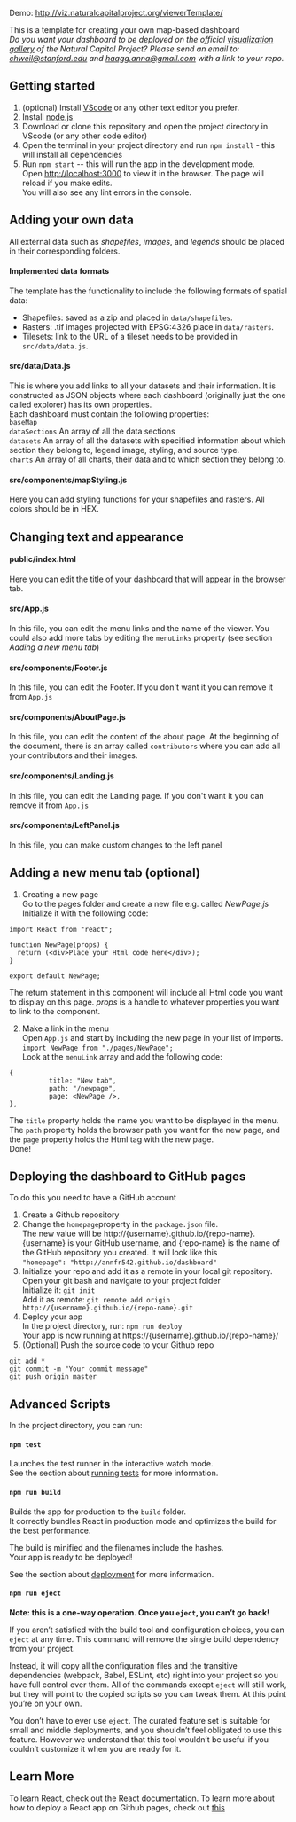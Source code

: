 Demo: http://viz.naturalcapitalproject.org/viewerTemplate/



This is a template for creating your own map-based dashboard <br/>
*Do you want your dashboard to be deployed on the official [visualization gallery](http://viz.naturalcapitalproject.org/) of the Natural Capital Project? Please send an email to: chweil@stanford.edu and haagg.anna@gmail.com with a link to your repo.*

## Getting started
1. (optional) Install [VScode](https://code.visualstudio.com/download) or any other text editor you prefer.
2. Install [node.js](https://nodejs.org/en/download/)
3. Download or clone this repository and open the project directory in VScode (or any other code editor) 
4. Open the terminal in your project directory and run `npm install` - this will install all dependencies
5. Run `npm start` -- this will run the app in the development mode.<br />
Open [http://localhost:3000](http://localhost:3000) to view it in the browser.
The page will reload if you make edits.<br />
You will also see any lint errors in the console.

## Adding your own data
All external data such as *shapefiles*, *images*, and *legends* should be placed in their corresponding folders.

#### Implemented data formats
The template has the functionality to include the following formats of spatial data: <br/>
- Shapefiles:  saved as a zip and placed in `data/shapefiles`.
- Rasters: .tif images projected with EPSG:4326 place in `data/rasters`.
- Tilesets: link to the URL of a tileset needs to be provided in `src/data/data.js`. 

#### src/data/Data.js
This is where you add links to all your datasets and their information. It is constructed as JSON objects where each dashboard (originally just the one called explorer) has its own properties. <br/>
Each dashboard must contain the following properties: <br/>
`baseMap` <br/>
`dataSections` An array of all the data sections <br/>
`datasets` An array of all the datasets with specified information about which section they belong to, legend image, styling, and source type. <br/>
`charts` An array of all charts, their data and to which section they belong to. 

#### src/components/mapStyling.js
Here you can add styling functions for your shapefiles and rasters. All colors should be in HEX.

## Changing text and appearance 

#### public/index.html 
Here you can edit the title of your dashboard that will appear in the browser tab.

#### src/App.js
In this file, you can edit the menu links and the name of the viewer. You could also add more tabs by editing the `menuLinks` property (see section *Adding a new menu tab*)

#### src/components/Footer.js
In this file, you can edit the Footer. If you don't want it you can remove it from `App.js`

#### src/components/AboutPage.js
In this file, you can edit the content of the about page. At the beginning of the document, there is an array called `contributors` where you can add all your contributors and their images. 

#### src/components/Landing.js
In this file, you can edit the Landing page. If you don't want it you can remove it from `App.js`

#### src/components/LeftPanel.js
In this file, you can make custom changes to the left panel 

## Adding a new menu tab (optional)
1. Creating a new page <br/>
Go to the pages folder and create a new file e.g. called *NewPage.js* Initialize it with the following code: 
```
import React from "react";

function NewPage(props) {
  return (<div>Place your Html code here</div>);
}

export default NewPage;
```
The return statement in this component will include all Html code you want to display on this page. *props* is a handle to whatever properties you want to link to the component.

2. Make a link in the menu <br/>
Open `App.js` and start by including the new page in your list of imports. <br/>
`import NewPage from "./pages/NewPage";` <br/>
Look at the `menuLink` array and add the following code: 
```
{
          title: "New tab",
          path: "/newpage",
          page: <NewPage />,
},
```
The `title` property holds the name you want to be displayed in the menu. The `path` property holds the browser path you want for the new page, and the `page` property holds the Html tag with the new page. <br/> 
Done!



## Deploying the dashboard to GitHub pages
To do this you need to have a GitHub account
1. Create a Github repository
2. Change the `homepage`property in the `package.json` file. <br />
The new value will be http://{username}.github.io/{repo-name}. {username} is your GitHub username, and {repo-name} is the name of the GitHub repository you created. It will look like this <br />
`"homepage": "http://annfr542.github.io/dashboard"`
3. Initialize your repo and add it as a remote in your local git repository. <br/>
Open your git bash and navigate to your project folder<br/>
Initialize it: `git init`<br/>
Add it as remote: `git remote add origin http://{username}.github.io/{repo-name}.git`
4. Deploy your app <br>
In the project directory, run: `npm run deploy` <br/>
Your app is now running at https://{username}.github.io/{repo-name}/
5. (Optional) Push the source code to your Github repo <br />
```
git add *
git commit -m "Your commit message"
git push origin master
```

## Advanced Scripts

In the project directory, you can run:

#### `npm test`

Launches the test runner in the interactive watch mode.<br />
See the section about [running tests](https://facebook.github.io/create-react-app/docs/running-tests) for more information.

#### `npm run build`

Builds the app for production to the `build` folder.<br />
It correctly bundles React in production mode and optimizes the build for the best performance.

The build is minified and the filenames include the hashes.<br />
Your app is ready to be deployed!

See the section about [deployment](https://facebook.github.io/create-react-app/docs/deployment) for more information.

#### `npm run eject`

**Note: this is a one-way operation. Once you `eject`, you can’t go back!**

If you aren’t satisfied with the build tool and configuration choices, you can `eject` at any time. This command will remove the single build dependency from your project.

Instead, it will copy all the configuration files and the transitive dependencies (webpack, Babel, ESLint, etc) right into your project so you have full control over them. All of the commands except `eject` will still work, but they will point to the copied scripts so you can tweak them. At this point you’re on your own.

You don’t have to ever use `eject`. The curated feature set is suitable for small and middle deployments, and you shouldn’t feel obligated to use this feature. However we understand that this tool wouldn’t be useful if you couldn’t customize it when you are ready for it.

## Learn More

To learn React, check out the [React documentation](https://reactjs.org/).
To learn more about how to deploy a React app on Github pages, check out [this](https://dev.to/yuribenjamin/how-to-deploy-react-app-in-github-pages-2a1f)

